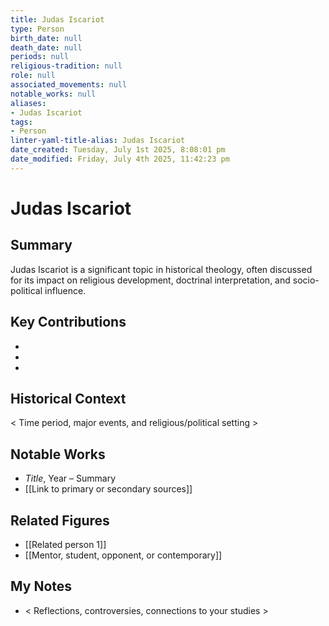 ```yaml
---
title: Judas Iscariot
type: Person
birth_date: null
death_date: null
periods: null
religious-tradition: null
role: null
associated_movements: null
notable_works: null
aliases:
- Judas Iscariot
tags:
- Person
linter-yaml-title-alias: Judas Iscariot
date_created: Tuesday, July 1st 2025, 8:08:01 pm
date_modified: Friday, July 4th 2025, 11:42:23 pm
---
```


# Judas Iscariot

## Summary
Judas Iscariot is a significant topic in historical theology, often discussed for its impact on religious development, doctrinal interpretation, and socio-political influence.

## Key Contributions
- 
- 
- 

## Historical Context
< Time period, major events, and religious/political setting >

## Notable Works
- *Title*, Year – Summary
- [[Link to primary or secondary sources]]


## Related Figures
- [[Related person 1]]
- [[Mentor, student, opponent, or contemporary]]

## My Notes
- < Reflections, controversies, connections to your studies >
